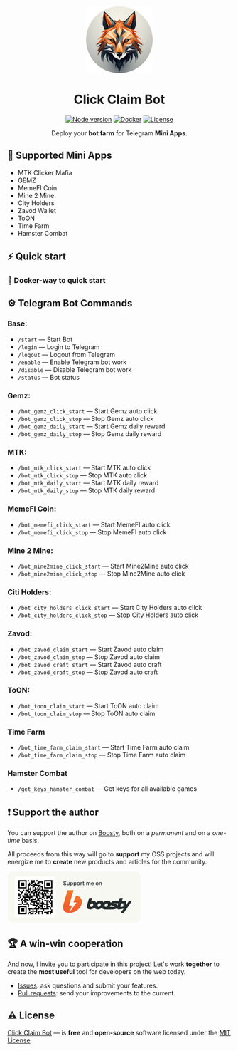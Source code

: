 <div align="center">

[![Click Claim Bot][repo_logo_img]][repo_url]

# Click Claim Bot

[![Node version][node_version_img]][node_dev_url]
[![Docker][docker_img]][docker_url]
[![License][repo_license_img]][repo_license_url]

Deploy your **bot farm** for Telegram **Mini Apps**.

</div>

## 🤖 Supported Mini Apps
- MTK Clicker Mafia
- GEMZ
- MemeFI Coin
- Mine 2 Mine
- City Holders
- Zavod Wallet
- ToON
- Time Farm
- Hamster Combat

## ⚡️ Quick start

### 🐳 Docker-way to quick start

## ⚙️ Telegram Bot Commands

### Base:
- `/start` — Start Bot
- `/login` — Login to Telegram
- `/logout` — Logout from Telegram
- `/enable` — Enable Telegram bot work
- `/disable` — Disable Telegram bot work
- `/status` — Bot status

### Gemz:
- `/bot_gemz_click_start` — Start Gemz auto click
- `/bot_gemz_click_stop` — Stop Gemz auto click
- `/bot_gemz_daily_start` — Start Gemz daily reward
- `/bot_gemz_daily_stop` — Stop Gemz daily reward

### MTK:
- `/bot_mtk_click_start` — Start MTK auto click
- `/bot_mtk_click_stop` — Stop MTK auto click
- `/bot_mtk_daily_start` — Start MTK daily reward
- `/bot_mtk_daily_stop` — Stop MTK daily reward

### MemeFI Coin:
- `/bot_memefi_click_start` — Start MemeFI auto click
- `/bot_memefi_click_stop` — Stop MemeFI auto click

### Mine 2 Mine:
- `/bot_mine2mine_click_start` — Start Mine2Mine auto click
- `/bot_mine2mine_click_stop` — Stop Mine2Mine auto click

### Citi Holders:
- `/bot_city_holders_click_start` — Start City Holders auto click
- `/bot_city_holders_click_stop` — Stop City Holders auto click

### Zavod:
- `/bot_zavod_claim_start` — Start Zavod auto claim
- `/bot_zavod_claim_stop` — Stop Zavod auto claim
- `/bot_zavod_craft_start` — Start Zavod auto craft
- `/bot_zavod_craft_stop` — Stop Zavod auto craft

### ToON:
- `/bot_toon_claim_start` — Start ToON auto claim
- `/bot_toon_claim_stop` — Stop ToON auto claim

### Time Farm
- `/bot_time_farm_claim_start` — Start Time Farm auto claim
- `/bot_time_farm_claim_stop` — Stop Time Farm auto claim

### Hamster Combat
- `/get_keys_hamster_combat` — Get keys for all available games

## ❗️ Support the author

You can support the author on [Boosty][boosty_url], both on a _permanent_ and on a _one-time_ basis.

All proceeds from this way will go to **support** my OSS projects and will energize me to **create** new products and articles for the community.

<a href="https://boosty.to/koddr/donate" target="_blank"><img width="300" alt="support me on Boosty" src="https://raw.githubusercontent.com/koddr/.github/main/images/boosty-badge.svg"/></a>

## 🏆 A win-win cooperation

And now, I invite you to participate in this project! Let's work **together** to
create the **most useful** tool for developers on the web today.

- [Issues][repo_issues_url]: ask questions and submit your features.
- [Pull requests][repo_pull_request_url]: send your improvements to the current.

## ⚠️ License

[Click Claim Bot][repo_url] — is **free** and **open-source** software licensed under
the [MIT License][repo_license_url].

<!-- App -->

[node_version_img]: https://img.shields.io/badge/Node_JS-20.10.0-green?style=for-the-badge&logo=nodedotjs
[docker_img]: https://img.shields.io/badge/Docker-blue?style=for-the-badge&logo=docker
[docker_url]: https://hub.docker.com/r/m0nclous/click-claim-bot
[node_dev_url]: https://nodejs.org/en/blog/release/v20.10.0

<!-- Repository -->

[repo_url]: https://github.com/m0nclous/click-claim-bot
[repo_logo_img]: assets/img/logo.png
[repo_license_url]: https://github.com/m0nclous/click-claim-bot/blob/master/LICENSE
[repo_license_img]: https://img.shields.io/badge/License-MIT-red?style=for-the-badge
[repo_issues_url]: https://github.com/m0nclous/click-claim-bot/issues
[repo_pull_request_url]: https://github.com/m0nclous/click-claim-bot/pulls

<!-- Other projects links -->

[boosty_url]: https://boosty.to/
